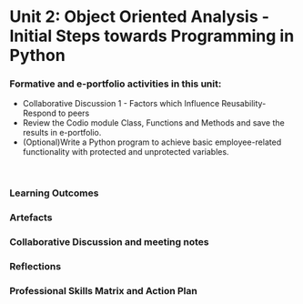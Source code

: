 # Unit 2: Object Oriented Analysis - Initial Steps towards Programming in Python

### Formative and e-portfolio activities in this unit:
 - Collaborative Discussion 1 - Factors which Influence Reusability-Respond to peers
 - Review the Codio module Class, Functions and Methods and save the results in e-portfolio.
 - (Optional)Write a Python program to achieve basic employee-related functionality with protected and unprotected variables.

</br>

### Learning Outcomes
### Artefacts
### Collaborative Discussion and meeting notes
### Reflections
### Professional Skills Matrix and Action Plan



